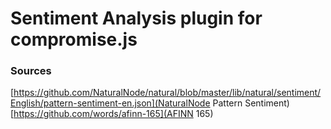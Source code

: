 # Sentiment Analysis plugin for compromise.js

### Sources
[https://github.com/NaturalNode/natural/blob/master/lib/natural/sentiment/English/pattern-sentiment-en.json](NaturalNode Pattern Sentiment)
[https://github.com/words/afinn-165](AFINN 165)
